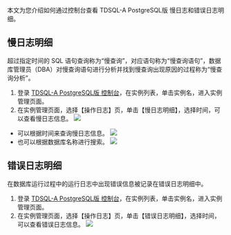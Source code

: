 本文为您介绍如何通过控制台查看 TDSQL-A PostgreSQL版 慢日志和错误日志明细。

## 慢日志明细
超过指定时间的 SQL 语句查询称为“慢查询”，对应语句称为“慢查询语句”，数据库管理员（DBA）对慢查询语句进行分析并找到慢查询出现原因的过程称为“慢查询分析”。

1. 登录 [TDSQL-A  PostgreSQL版 控制台](https://console.cloud.tencent.com/tdsqla/tdapg)，在实例列表，单击实例名，进入实例管理页面。
2. 在实例管理页面，选择【操作日志】页，单击【慢日志明细】，选择时间，可以查看慢日志信息。
![](https://main.qcloudimg.com/raw/eb4a375a706941b1b6631db562c9060e.png)
 - 可以根据时间来查询慢日志信息。
 ![](https://main.qcloudimg.com/raw/9628cfa3bcb8e1fc9c043fe64bb6825d.png)
 - 也可以根据数据库名称进行搜索。
 ![](https://main.qcloudimg.com/raw/e088fc091668dbe1719cf404cf24470b.png)
 
## 错误日志明细
在数据库运行过程中的运行日志中出现错误信息被记录在错误日志明细中。

1. 登录 [TDSQL-A  PostgreSQL版 控制台](https://console.cloud.tencent.com/tdsqla/tdapg)，在实例列表，单击实例名，进入实例管理页面。
2. 在实例管理页面，选择【操作日志】页，单击【错误日志明细】，选择时间，可以查看错误日志信息。
 ![](https://main.qcloudimg.com/raw/ad5aef1ab5e4f16f3828138e1f874672.png)

